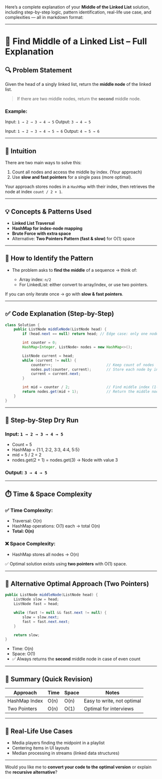 Here’s a complete explanation of your **Middle of the Linked List** solution, including step-by-step logic, pattern identification, real-life use case, and complexities — all in markdown format:

---

# 🧭 Find Middle of a Linked List – Full Explanation

## 🔍 Problem Statement

Given the head of a singly linked list, return the **middle node** of the linked list.

> If there are two middle nodes, return the **second** middle node.

### Example:

Input: `1 → 2 → 3 → 4 → 5`
Output: `3 → 4 → 5`

Input: `1 → 2 → 3 → 4 → 5 → 6`
Output: `4 → 5 → 6`

---

## 🧠 Intuition

There are two main ways to solve this:

1. Count all nodes and access the middle by index. (Your approach)
2. Use **slow and fast pointers** for a single pass (more optimal).

Your approach stores nodes in a `HashMap` with their index, then retrieves the node at index `count / 2 + 1`.

---

## 💡 Concepts & Patterns Used

* **Linked List Traversal**
* **HashMap for index-node mapping**
* **Brute Force with extra space**
* Alternative: **Two Pointers Pattern (fast & slow)** for O(1) space

---

## 🧩 How to Identify the Pattern

* The problem asks to **find the middle** of a sequence → think of:

    * Array index: `n/2`
    * For LinkedList: either convert to array/index, or use two pointers.

If you can only iterate once → go with **slow & fast pointers**.

---

## ✅ Code Explanation (Step-by-Step)

```java
class Solution {
    public ListNode middleNode(ListNode head) {
        if (head.next == null) return head; // Edge case: only one node

        int counter = 0;
        HashMap<Integer, ListNode> nodes = new HashMap<>();

        ListNode current = head;
        while (current != null) {
            counter++;                         // Keep count of nodes
            nodes.put(counter, current);       // Store each node by index
            current = current.next;
        }

        int mid = counter / 2;                 // Find middle index (1-based)
        return nodes.get(mid + 1);             // Return the middle node
    }
}
```

---

## 🧪 Step-by-Step Dry Run

### Input: `1 → 2 → 3 → 4 → 5`

* Count = 5
* HashMap = {1:1, 2:2, 3:3, 4:4, 5:5}
* mid = 5 / 2 = 2
* nodes.get(2 + 1) = nodes.get(3) → Node with value 3

### Output: `3 → 4 → 5`

---

## ⏱️ Time & Space Complexity

### ✅ Time Complexity:

* Traversal: O(n)
* HashMap operations: O(1) each → total O(n)
* **Total: O(n)**

### ❌ Space Complexity:

* HashMap stores all nodes → O(n)

✅ Optimal solution exists using **two pointers** with O(1) space.

---

## 🔁 Alternative Optimal Approach (Two Pointers)

```java
public ListNode middleNode(ListNode head) {
    ListNode slow = head;
    ListNode fast = head;

    while (fast != null && fast.next != null) {
        slow = slow.next;
        fast = fast.next.next;
    }

    return slow;
}
```

* Time: O(n)
* Space: O(1)
* ✅ Always returns the **second** middle node in case of even count

---

## 📌 Summary (Quick Revision)

| Approach      | Time | Space | Notes                      |
| ------------- | ---- | ----- | -------------------------- |
| HashMap Index | O(n) | O(n)  | Easy to write, not optimal |
| Two Pointers  | O(n) | O(1)  | Optimal for interviews     |

---

## 🧭 Real-Life Use Cases

* Media players finding the midpoint in a playlist
* Centering items in UI layouts
* Median processing in streams (linked data structures)

---

Would you like me to **convert your code to the optimal version** or explain the **recursive alternative**?
